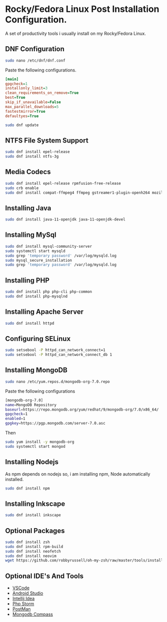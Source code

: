 # Rocky/Fedora Linux Post Installation Configuration.

A set of productivity tools i usually install on my Rocky/Fedora Linux.

## DNF Configuration

```sh
sudo nano /etc/dnf/dnf.conf
```

Paste the following configurations.

```ini
[main]
gpgcheck=1
installonly_limit=3
clean_requirements_on_remove=True
best=True
skip_if_unavailable=False
max_parallel_downloads=5
fastestmirror=True
defaultyes=True
```

```sh
sudo dnf update
```

## NTFS File System Support

```sh
sudo dnf install epel-release
sudo dnf install ntfs-3g
```

## Media Codecs

```sh
sudo dnf install epel-release rpmfusion-free-release
sudo crb enable
sudo dnf install compat-ffmpeg4 ffmpeg gstreamer1-plugin-openh264 mozilla-openh264 gstreamer1-plugins-ugly
```

## Installing Java

```sh
sudo dnf install java-11-openjdk java-11-openjdk-devel
```

## Installing MySql

```sh
sudo dnf install mysql-community-server
sudo systemctl start mysqld
sudo grep 'temporary password' /var/log/mysqld.log
sudo mysql_secure_installation
sudo grep 'temporary password' /var/log/mysqld.log
```

## Installing PHP

```sh
sudo dnf install php php-cli php-common
sudo dnf install php-mysqlnd
```

## Installing Apache Server

```sh
sudo dnf install httpd
```

## Configuring SELinux

```sh
sudo setsebool -P httpd_can_network_connect=1
sudo setsebool -P httpd_can_network_connect_db 1
```

## Installing MongoDB

```sh
sudo nano /etc/yum.repos.d/mongodb-org-7.0.repo
```

Paste the following configurations

```sh
[mongodb-org-7.0]
name=MongoDB Repository
baseurl=https://repo.mongodb.org/yum/redhat/9/mongodb-org/7.0/x86_64/
gpgcheck=1
enabled=1
gpgkey=https://pgp.mongodb.com/server-7.0.asc
```

Then

```sh
sudo yum install -y mongodb-org
sudo systemctl start mongod
```

## Installing Nodejs

As npm depends on nodejs so, i am installing npm, Node automatically installed.

```sh
sudo dnf install npm
```

## Installing Inkscape

```sh
sudo dnf install inkscape
```

## Optional Packages

```sh
sudo dnf install zsh
sudo dnf install rpm-build
sudo dnf install neofetch
sudo dnf install neovim
wget https://github.com/robbyrussell/oh-my-zsh/raw/master/tools/install.sh -O - | zsh
```

## Optional IDE's And Tools

- [VSCode](https://code.visualstudio.com/download)
- [Android Studio](https://developer.android.com/studio)
- [Intellij Idea](https://www.jetbrains.com/idea/download)
- [Php Storm](https://www.jetbrains.com/phpstorm/download)
- [PostMan](https://www.postman.com/downloads)
- [Mongodb Compass](https://www.mongodb.com/try/download/compass)
